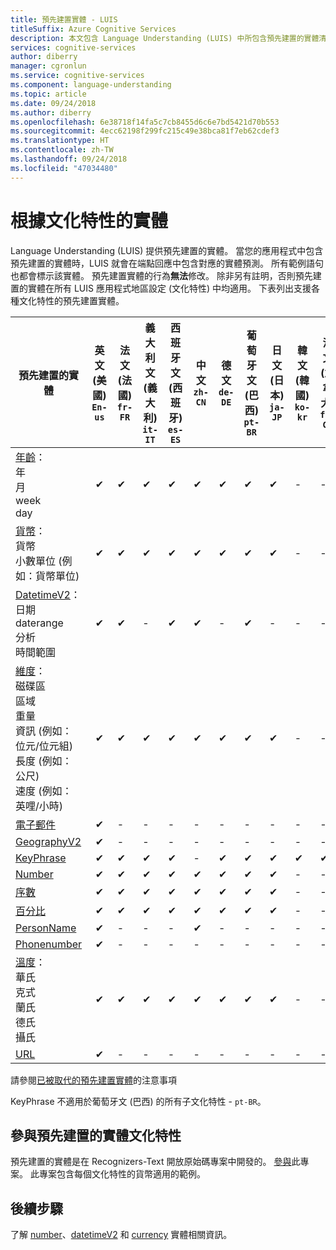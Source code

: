 ```yaml
---
title: 預先建置實體 - LUIS
titleSuffix: Azure Cognitive Services
description: 本文包含 Language Understanding (LUIS) 中所包含預先建置的實體清單。
services: cognitive-services
author: diberry
manager: cgronlun
ms.service: cognitive-services
ms.component: language-understanding
ms.topic: article
ms.date: 09/24/2018
ms.author: diberry
ms.openlocfilehash: 6e38718f14fa5c7cb8455d6c6e7bd5421d70b553
ms.sourcegitcommit: 4ecc62198f299fc215c49e38bca81f7eb62cdef3
ms.translationtype: HT
ms.contentlocale: zh-TW
ms.lasthandoff: 09/24/2018
ms.locfileid: "47034480"
---
```

# <a name="entities-per-culture"></a>根據文化特性的實體

Language Understanding (LUIS) 提供預先建置的實體。 當您的應用程式中包含預先建置的實體時，LUIS 就會在端點回應中包含對應的實體預測。 所有範例語句也都會標示該實體。 預先建置實體的行為**無法**修改。 除非另有註明，否則預先建置的實體在所有 LUIS 應用程式地區設定 (文化特性) 中均適用。 下表列出支援各種文化特性的預先建置實體。

預先建置的實體   |   英文 (美國)<br>```En-us```   |   法文 (法國)<br>```fr-FR```   |   義大利文 (義大利)<br>```it-IT```   |   西班牙文 (西班牙)<br>```es-ES```   |   中文<br>```zh-CN```   |   德文<br>```de-DE```   |   葡萄牙文 (巴西)<br>```pt-BR```   |   日文 (日本)<br>```ja-JP```   |   韓文 (韓國)<br>```ko-kr```   | 法文 (加拿大)<br>```fr-CA```   |   西班牙文 (墨西哥)<br>```es-MX```   |   荷蘭文 (荷蘭)<br>```nl-NL```   |
------|:------:|------|------|------|------|------|------|------|------|------|------|------|
[年齡](luis-reference-prebuilt-age.md)：<br>年<br>月<br>week<br>day   |    ✔   |    ✔   |    ✔   |    ✔   |    ✔   |    ✔   |    ✔   |    ✔   |   -   |   -   |   -   |   -   |
[貨幣](luis-reference-prebuilt-currency.md)：<br>貨幣<br>小數單位 (例如：貨幣單位)  |    ✔   |    ✔   |    ✔   |    ✔   |    ✔   |    ✔   |    ✔   |    ✔   |   -   |   -   |   -   |   -   |
[DatetimeV2](luis-reference-prebuilt-datetimev2.md)：<br>日期<br>daterange<br>分析<br>時間範圍   |    ✔   |   ✔   |   -   |   ✔   |    ✔   |   -   |   ✔   |   -   |   -   |   -   |   -   |   -   |
[維度](luis-reference-prebuilt-dimension.md)：<br>磁碟區<br>區域<br>重量<br>資訊 (例如：位元/位元組)<br>長度 (例如：公尺)<br>速度 (例如：英哩/小時)  |    ✔   |    ✔   |    ✔   |    ✔   |    ✔   |    ✔   |    ✔   |    ✔   |   -   |   -   |   -   |   -   |
[電子郵件](luis-reference-prebuilt-email.md)   |    ✔   |   -   |   -   |   -   |   -   |   -   |   -   |   -   |   -   |   -   |   -   |   -   |
[GeographyV2](luis-reference-prebuilt-geographyV2.md)   |    ✔   |   -   |   -   |   -   |   -   |   -   |   -   |   -   |   -   |   -   |   -   |   -   |
[KeyPhrase](luis-reference-prebuilt-keyphrase.md)   |    ✔   |   ✔   |   ✔   |   ✔   |   -   |   ✔   |   ✔   |   ✔   |   ✔   |   ✔   |   ✔   |   ✔   |
[Number](luis-reference-prebuilt-number.md)   |    ✔   |    ✔   |    ✔   |    ✔   |    ✔   |    ✔   |    ✔   |    ✔   |   -   |   -   |   -   |   -   |
[序數](luis-reference-prebuilt-ordinal.md)   |    ✔   |    ✔   |    ✔   |    ✔   |    ✔   |    ✔   |    ✔   |    ✔   |   -   |   -   |   -   |   -   |
[百分比](luis-reference-prebuilt-percentage.md)   |    ✔   |    ✔   |    ✔   |    ✔   |    ✔   |    ✔   |    ✔   |    ✔   |   -   |   -   |   -   |   -   |
[PersonName](luis-reference-prebuilt-person.md)   |    ✔   |    -   |    -   |    -   |    ✔   |    -   |    -   |    -   |   -   |   -   |   -   |   -   |
[Phonenumber](luis-reference-prebuilt-phonenumber.md)   |    ✔   |   -   |   -   |   -   |   -   |   -   |   -   |   -   |   -   |   -   |   -   |   -   |
[溫度](luis-reference-prebuilt-temperature.md)：<br>華氏<br>克式<br>蘭氏<br>德氏<br>攝氏   |    ✔   |    ✔   |    ✔   |    ✔   |    ✔   |    ✔   |    ✔   |    ✔   |   -   |   -   |   -   |   -   |
[URL](luis-reference-prebuilt-url.md)   |    ✔   |   -   |   -   |   -   |   -   |   -   |   -   |   -   |   -   |   -   |   -   |   -   |

請參閱[已被取代的預先建置實體](luis-reference-prebuilt-deprecated.md)的注意事項

KeyPhrase 不適用於葡萄牙文 (巴西) 的所有子文化特性 - ```pt-BR```。

<!--
## Examples of prebuilt entities in en-us culture
The following table lists prebuilt entities with example data and the return values.

Prebuilt entity   |   Example utterance   |   JSON
------|------|------|
 ```builtin.age```   |   ```100 year old```   |```{ "type": "builtin.age", "entity": "100 year old" }```|  
 ```builtin.age```   |   ```19 years old```   |```{ "type": "builtin.age", "entity": "19 years old" }```|
 ```builtin.currency```     |   ```1000.00 US dollars```   |```{ "type": "builtin.currency", "entity": "1000.00 us dollars" }```
 ```builtin.currency```     |   ```$ 67.5 B```   |```{ "type": "builtin.currency", "entity": "$ 67.5" }```|
 ```builtin.datetimeV2``` | See [builtin.datetimeV2](luis-reference-prebuilt-datetimev2.md) | See [builtin.datetimeV2](luis-reference-prebuilt-datetimev2.md) |
 ```builtin.dimension```     |   ```2 miles```   |```{ "type": "builtin.dimension", "entity": "2 miles" }```|
 ```builtin.dimension```     |  ```650 square kilometers```   |```{ "type": "builtin.dimension", "entity": "650 square kilometers" }```|
 ```builtin.email```     |  ```patti.owens@microsoft.com```   |```{ "type": "builtin.email", "entity": "patti.owens@microsoft.com" }```|
 ```builtin.number```     |  ```ten```   |``` { "type": "builtin.number", "entity": "ten" } ```|
 ```builtin.number```     |   ```3.1415```   |```  { "type": "builtin.number", "entity": "3 . 1415" }``` |
 ```builtin.ordinal```     |   ```first```   |```{ "type": "builtin.ordinal", "entity": "first" }``` |
 ```builtin.ordinal```     |   ```10th```   | ```{ "type": "builtin.ordinal", "entity": "10th" }``` |  
 ```builtin.percentage```   |   ```The stock price increase by 7 $ this year```   |```{ "type": "builtin.percentage", "entity": "7 %" }```|
 ```builtin.phonenumber```   |   ```my mobile is 00 44 161 1234567```   |```{ "type": "builtin.phonenumber", "entity": "00 44 161 1234567" }```|
 ```builtin.temperature```     |   ```10 degrees celsius```   | ```{ "type": "builtin.temperature", "entity": "10 degrees celcius" }```|   
 ```builtin.temperature```     |   ```78 F```   |```{ "type": "builtin.temperature", "entity": "78 f" }```|
 ```builtin.url```     |   ```http://www.luis.ai is a great cognitive service```   |```{ "type": "builtin.url", "entity": "http://www.luis.ai" }```|
-->

## <a name="contribute-to-prebuilt-entity-cultures"></a>參與預先建置的實體文化特性
預先建置的實體是在 Recognizers-Text 開放原始碼專案中開發的。 [參與](https://github.com/Microsoft/Recognizers-Text)此專案。 此專案包含每個文化特性的貨幣適用的範例。 

## <a name="next-steps"></a>後續步驟

了解 [number](luis-reference-prebuilt-number.md)、[datetimeV2](luis-reference-prebuilt-datetimev2.md) 和 [currency](luis-reference-prebuilt-currency.md) 實體相關資訊。 
